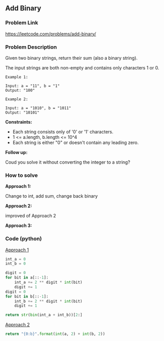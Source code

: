 ## Add Binary

### Problem Link
https://leetcode.com/problems/add-binary/

### Problem Description 

Given two binary strings, return their sum (also a binary string).

The input strings are both non-empty and contains only characters 1 or 0.


```
Example 1:

Input: a = "11", b = "1"
Output: "100"

```

```
Example 2:

Input: a = "1010", b = "1011"
Output: "10101"

```

**Constraints:**

* Each string consists only of '0' or '1' characters.
* 1 <= a.length, b.length <= 10^4
* Each string is either "0" or doesn't contain any leading zero.


**Follow up:**

Coud you solve it without converting the integer to a string?


### How to solve 

**Approach 1:** 

Change to int, add sum, change back binary

**Approach 2:** 

improved of Approach 2

**Approach 3:** 




### Code (python)

[Approach 1](https://github.com/yanray/leetcode/blob/master/problems/0009Palindrome_Number/0009Palindrome_Number1.py)

```python
int_a = 0
int_b = 0

digit = 0
for bit in a[::-1]:
    int_a += 2 ** digit * int(bit)
    digit += 1
digit = 0
for bit in b[::-1]:
    int_b += 2 ** digit * int(bit)
    digit += 1

return str(bin(int_a + int_b))[2:]
```

[Approach 2](https://github.com/yanray/leetcode/blob/master/problems/0009Palindrome_Number/0009Palindrome_Number2.py)

```python
return "{0:b}".format(int(a, 2) + int(b, 2))
```
